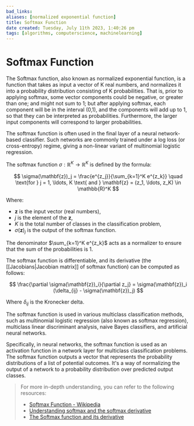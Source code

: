 ```yaml
---
bad_links: 
aliases: [normalized exponential function]
title: Softmax Function
date created: Tuesday, July 11th 2023, 1:40:26 pm
tags: [algorithms, computerscience, machinelearning]
---
```

# Softmax Function

The Softmax function, also known as normalized exponential function, is a function that takes as input a vector of K real numbers, and normalizes it into a probability distribution consisting of K probabilities. That is, prior to applying softmax, some vector components could be negative, or greater than one; and might not sum to 1; but after applying softmax, each component will be in the interval (0,1), and the components will add up to 1, so that they can be interpreted as probabilities. Furthermore, the larger input components will correspond to larger probabilities.

The softmax function is often used in the final layer of a neural network-based classifier. Such networks are commonly trained under a log loss (or cross-entropy) regime, giving a non-linear variant of multinomial logistic regression.

The softmax function $\sigma : \mathbb{R}^K \to \mathbb{R}^K$ is defined by the formula:

$$
\sigma(\mathbf{z})_j = \frac{e^{z_j}}{\sum_{k=1}^K e^{z_k}} \quad \text{for } j = 1, \ldots, K \text{ and } \mathbf{z} = (z_1, \ldots, z_K) \in \mathbb{R}^K
$$

Where:
- $\mathbf{z}$ is the input vector (real numbers),
- $j$ is the element of the $\mathbf{z}$,
- $K$ is the total number of classes in the classification problem,
- $\sigma(\mathbf{z})_j$ is the output of the softmax function.

The denominator $\sum_{k=1}^K e^{z_k}$ acts as a normalizer to ensure that the sum of the probabilities is 1.

The softmax function is differentiable, and its derivative (the [[Jacobians|Jacobian matrix]] of softmax function) can be computed as follows:

$$
\frac{\partial \sigma(\mathbf{z})_i}{\partial z_j} = \sigma(\mathbf{z})_i (\delta_{ij} - \sigma(\mathbf{z})_j)
$$

Where $\delta_{ij}$ is the Kronecker delta.

The softmax function is used in various multiclass classification methods, such as multinomial logistic regression (also known as softmax regression), multiclass linear discriminant analysis, naive Bayes classifiers, and artificial neural networks.

Specifically, in neural networks, the softmax function is used as an activation function in a network layer for multiclass classification problems. The softmax function outputs a vector that represents the probability distributions of a list of potential outcomes. It's a way of normalizing the output of a network to a probability distribution over predicted output classes.

> For more in-depth understanding, you can refer to the following resources:
> - [Softmax Function - Wikipedia](https://www.google.com/search?q=Softmax+Function+-+Wikipedia)
> - [Understanding softmax and the softmax derivative](https://www.google.com/search?q=Understanding+softmax+and+the+softmax+derivative)
> - [The Softmax function and its derivative](https://www.google.com/search?q=The+Softmax+function+and+its+derivative)